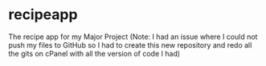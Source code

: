 # recipeapp
The recipe app for my Major Project (Note: I had an issue where I could not push my files to GitHub so I had to create this new repository and redo all the gits on cPanel with all the version of code I had)
